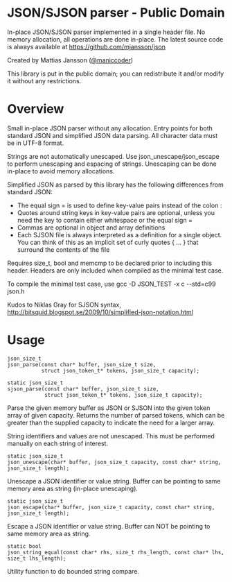 # JSON/SJSON parser - Public Domain
In-place JSON/SJSON parser implemented in a single header file. No memory allocation, all operations are done in-place. The latest source code is always available at https://github.com/mjansson/json

Created by Mattias Jansson ([@maniccoder](https://twitter.com/maniccoder))

This library is put in the public domain; you can redistribute it and/or modify it without any restrictions.

# Overview

Small in-place JSON parser without any allocation. Entry points for both
standard JSON and simplified JSON data parsing. All character data must be
in UTF-8 format.

Strings are not automatically unescaped. Use json_unescape/json_escape to
perform unescaping and espacing of strings. Unescaping can be done in-place
to avoid memory allocations.

Simplified JSON as parsed by this library has the following differences
from standard JSON:
- The equal sign = is used to define key-value pairs instead of the colon :
- Quotes around string keys in key-value pairs are optional, unless you need
the key to contain either whitespace or the equal sign =
- Commas are optional in object and array definitions
- Each SJSON file is always interpreted as a definition for a single object.
You can think of this as an implicit set of curly quotes { ... } that surround
the contents of the file

Requires size_t, bool and memcmp to be declared prior to including this
header. Headers are only included  when compiled as the minimal test case.

To compile the minimal test case, use
gcc -D JSON_TEST -x c --std=c99 json.h

Kudos to Niklas Gray for SJSON syntax,
http://bitsquid.blogspot.se/2009/10/simplified-json-notation.html

# Usage

	json_size_t
	json_parse(const char* buffer, json_size_t size,
	           struct json_token_t* tokens, json_size_t capacity);

	static json_size_t
	sjson_parse(const char* buffer, json_size_t size,
	            struct json_token_t* tokens, json_size_t capacity);

Parse the given memory buffer as JSON or SJSON into the given token array of
given capacity. Returns the number of parsed tokens, which can be greater
than the supplied capacity to indicate the need for a larger array.

String identifiers and values are not unescaped. This must be performed manually
on each string of interest.

	static json_size_t
	json_unescape(char* buffer, json_size_t capacity, const char* string, json_size_t length);

Unescape a JSON identifier or value string. Buffer can be
pointing to same memory area as string (in-place unescaping).

	static json_size_t
	json_escape(char* buffer, json_size_t capacity, const char* string, json_size_t length);

Escape a JSON identifier or value string. Buffer can NOT be
pointing to same memory area as string.

	static bool
	json_string_equal(const char* rhs, size_t rhs_length, const char* lhs, size_t lhs_length);

Utility function to do bounded string compare.
